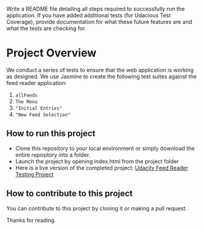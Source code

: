 Write a README file detailing all steps required to successfully run the application. If you have added additional tests (for Udacious Test Coverage), provide documentation for what these future features are and what the tests are checking for.

# Project Overview

We conduct a series of tests to ensure that the web application is working as designed.
We use Jasmine to create the following test suites against the feed reader application:
1. `allFeeds`
2. `The Menu`
3. `"Initial Entries"`
4. `"New Feed Selection"`

## How to run this project

- Clone this repository to your local environment or simply download the entire repository into a folder.
- Launch the project by opening index.html from the project folder
- Here is a live version of the completed project: [Udacity Feed Reader Testing Project](https://ebitsdev.github.io/Udacity-FEND-Feed-Reader-Testing-Project/)

## How to contribute to this project

You can contribute to this project by cloning it or making a pull request.

Thanks for reading.